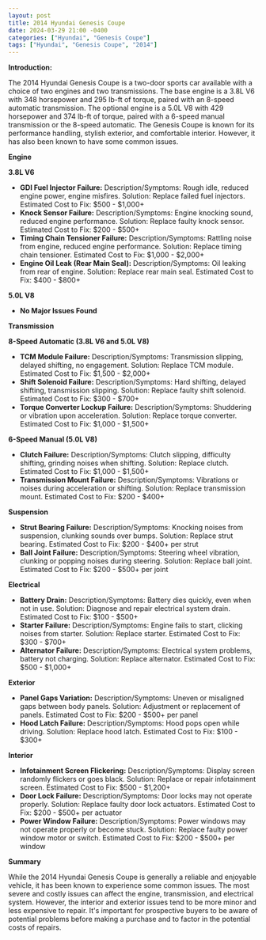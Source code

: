 ```yaml
---
layout: post
title: 2014 Hyundai Genesis Coupe
date: 2024-03-29 21:00 -0400
categories: ["Hyundai", "Genesis Coupe"]
tags: ["Hyundai", "Genesis Coupe", "2014"]
---
```

**Introduction:**

The 2014 Hyundai Genesis Coupe is a two-door sports car available with a choice of two engines and two transmissions. The base engine is a 3.8L V6 with 348 horsepower and 295 lb-ft of torque, paired with an 8-speed automatic transmission. The optional engine is a 5.0L V8 with 429 horsepower and 374 lb-ft of torque, paired with a 6-speed manual transmission or the 8-speed automatic. The Genesis Coupe is known for its performance handling, stylish exterior, and comfortable interior. However, it has also been known to have some common issues.

**Engine**

**3.8L V6**

* **GDI Fuel Injector Failure:** Description/Symptoms: Rough idle, reduced engine power, engine misfires. Solution: Replace failed fuel injectors. Estimated Cost to Fix: $500 - $1,000+
* **Knock Sensor Failure:** Description/Symptoms: Engine knocking sound, reduced engine performance. Solution: Replace faulty knock sensor. Estimated Cost to Fix: $200 - $500+
* **Timing Chain Tensioner Failure:** Description/Symptoms: Rattling noise from engine, reduced engine performance. Solution: Replace timing chain tensioner. Estimated Cost to Fix: $1,000 - $2,000+
* **Engine Oil Leak (Rear Main Seal):** Description/Symptoms: Oil leaking from rear of engine. Solution: Replace rear main seal. Estimated Cost to Fix: $400 - $800+

**5.0L V8**

* **No Major Issues Found**

**Transmission**

**8-Speed Automatic (3.8L V6 and 5.0L V8)**

* **TCM Module Failure:** Description/Symptoms: Transmission slipping, delayed shifting, no engagement. Solution: Replace TCM module. Estimated Cost to Fix: $1,500 - $2,000+
* **Shift Solenoid Failure:** Description/Symptoms: Hard shifting, delayed shifting, transmission slipping. Solution: Replace faulty shift solenoid. Estimated Cost to Fix: $300 - $700+
* **Torque Converter Lockup Failure:** Description/Symptoms: Shuddering or vibration upon acceleration. Solution: Replace torque converter. Estimated Cost to Fix: $1,000 - $1,500+

**6-Speed Manual (5.0L V8)**

* **Clutch Failure:** Description/Symptoms: Clutch slipping, difficulty shifting, grinding noises when shifting. Solution: Replace clutch. Estimated Cost to Fix: $1,000 - $1,500+
* **Transmission Mount Failure:** Description/Symptoms: Vibrations or noises during acceleration or shifting. Solution: Replace transmission mount. Estimated Cost to Fix: $200 - $400+

**Suspension**

* **Strut Bearing Failure:** Description/Symptoms: Knocking noises from suspension, clunking sounds over bumps. Solution: Replace strut bearing. Estimated Cost to Fix: $200 - $400+ per strut
* **Ball Joint Failure:** Description/Symptoms: Steering wheel vibration, clunking or popping noises during steering. Solution: Replace ball joint. Estimated Cost to Fix: $200 - $500+ per joint

**Electrical**

* **Battery Drain:** Description/Symptoms: Battery dies quickly, even when not in use. Solution: Diagnose and repair electrical system drain. Estimated Cost to Fix: $100 - $500+
* **Starter Failure:** Description/Symptoms: Engine fails to start, clicking noises from starter. Solution: Replace starter. Estimated Cost to Fix: $300 - $700+
* **Alternator Failure:** Description/Symptoms: Electrical system problems, battery not charging. Solution: Replace alternator. Estimated Cost to Fix: $500 - $1,000+

**Exterior**

* **Panel Gaps Variation:** Description/Symptoms: Uneven or misaligned gaps between body panels. Solution: Adjustment or replacement of panels. Estimated Cost to Fix: $200 - $500+ per panel
* **Hood Latch Failure:** Description/Symptoms: Hood pops open while driving. Solution: Replace hood latch. Estimated Cost to Fix: $100 - $300+

**Interior**

* **Infotainment Screen Flickering:** Description/Symptoms: Display screen randomly flickers or goes black. Solution: Replace or repair infotainment screen. Estimated Cost to Fix: $500 - $1,200+
* **Door Lock Failure:** Description/Symptoms: Door locks may not operate properly. Solution: Replace faulty door lock actuators. Estimated Cost to Fix: $200 - $500+ per actuator
* **Power Window Failure:** Description/Symptoms: Power windows may not operate properly or become stuck. Solution: Replace faulty power window motor or switch. Estimated Cost to Fix: $200 - $500+ per window

**Summary**

While the 2014 Hyundai Genesis Coupe is generally a reliable and enjoyable vehicle, it has been known to experience some common issues. The most severe and costly issues can affect the engine, transmission, and electrical system. However, the interior and exterior issues tend to be more minor and less expensive to repair. It's important for prospective buyers to be aware of potential problems before making a purchase and to factor in the potential costs of repairs.
